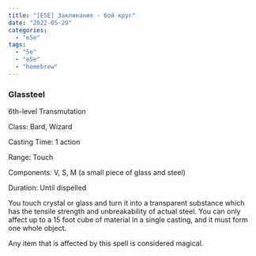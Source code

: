 ```yaml
---
title: "[E5E] Заклинания - 6ой круг"
date: "2022-05-29"
categories: 
  - "e5e"
tags: 
  - "5e"
  - "e5e"
  - "homebrew"
---
```


### Glassteel

6th-level Transmutation

Class: Bard, Wizard

Casting Time: 1 action

Range: Touch

Components: V, S, M (a small piece of glass and steel)

Duration: Until dispelled

You touch crystal or glass and turn it into a transparent substance which has the tensile strength and unbreakability of actual steel. You can only affect up to a 15 foot cube of material in a single casting, and it must form one whole object.

Any item that is affected by this spell is considered magical.
